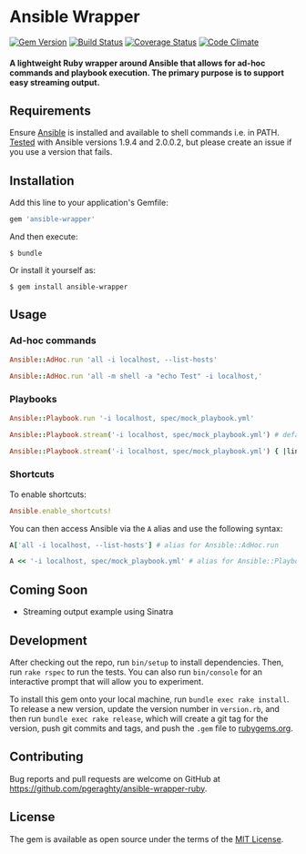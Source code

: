 # Ansible Wrapper

[![Gem Version](https://badge.fury.io/rb/ansible-wrapper.svg)](http://badge.fury.io/rb/ansible-wrapper)
[![Build Status](https://travis-ci.org/pgeraghty/ansible-wrapper-ruby.svg?branch=master)](https://travis-ci.org/pgeraghty/ansible-wrapper-ruby)
[![Coverage Status](https://coveralls.io/repos/pgeraghty/ansible-wrapper-ruby/badge.svg?branch=master&service=github)](https://coveralls.io/github/pgeraghty/ansible-wrapper-ruby?branch=master)
[![Code Climate](https://codeclimate.com/github/pgeraghty/ansible-wrapper-ruby/badges/gpa.svg)](https://codeclimate.com/github/pgeraghty/ansible-wrapper-ruby)

#### A lightweight Ruby wrapper around Ansible that allows for ad-hoc commands and playbook execution. The primary purpose is to support easy streaming output.

## Requirements

Ensure [Ansible](http://docs.ansible.com/intro_getting_started.html) is installed and available to shell commands i.e. in PATH.
[Tested](https://travis-ci.org/pgeraghty/ansible-wrapper-ruby) with Ansible versions 1.9.4 and 2.0.0.2, but please create an issue if you use a version that fails.

## Installation

Add this line to your application's Gemfile:

```ruby
gem 'ansible-wrapper'
```

And then execute:

    $ bundle

Or install it yourself as:

    $ gem install ansible-wrapper

## Usage

### Ad-hoc commands

```ruby
Ansible::AdHoc.run 'all -i localhost, --list-hosts'
```

```ruby
Ansible::AdHoc.run 'all -m shell -a "echo Test" -i localhost,'
```

### Playbooks

```ruby
Ansible::Playbook.run '-i localhost, spec/mock_playbook.yml'
```

```ruby
Ansible::Playbook.stream('-i localhost, spec/mock_playbook.yml') # defaults to standard output
```

```ruby
Ansible::Playbook.stream('-i localhost, spec/mock_playbook.yml') { |line_of_output| puts line_of_output }
```

### Shortcuts

To enable shortcuts:

```ruby
Ansible.enable_shortcuts!
```

You can then access Ansible via the `A` alias and use the following syntax:

```ruby
A['all -i localhost, --list-hosts'] # alias for Ansible::AdHoc.run
```

```ruby
A << '-i localhost, spec/mock_playbook.yml' # alias for Ansible::Playbook.stream
```

## Coming Soon

* Streaming output example using Sinatra

## Development

After checking out the repo, run `bin/setup` to install dependencies. Then, run `rake rspec` to run the tests. You can also run `bin/console` for an interactive prompt that will allow you to experiment.

To install this gem onto your local machine, run `bundle exec rake install`. To release a new version, update the version number in `version.rb`, and then run `bundle exec rake release`, which will create a git tag for the version, push git commits and tags, and push the `.gem` file to [rubygems.org](https://rubygems.org).

## Contributing

Bug reports and pull requests are welcome on GitHub at https://github.com/pgeraghty/ansible-wrapper-ruby.


## License

The gem is available as open source under the terms of the [MIT License](http://opensource.org/licenses/MIT).

